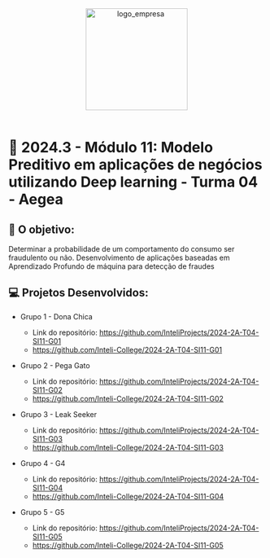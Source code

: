 <div align="center">

<img src="https://www.aegea.com.br/relatorio/2022/img/nav/Logo.svg" alt="logo_empresa" width="200"/>

</div>

<br>

# 🙋 2024.3 - Módulo 11: Modelo Preditivo em aplicações de negócios utilizando Deep learning - Turma 04 - Aegea


## 🎯 O objetivo:
Determinar a probabilidade de um comportamento do consumo ser fraudulento ou não. Desenvolvimento de aplicações baseadas em Aprendizado Profundo de máquina para detecção de fraudes


## 💻 Projetos Desenvolvidos: 

- Grupo 1 - Dona Chica
  - Link do repositório: https://github.com/InteliProjects/2024-2A-T04-SI11-G01
  - https://github.com/Inteli-College/2024-2A-T04-SI11-G01

- Grupo 2 - Pega Gato
  - Link do repositório: https://github.com/InteliProjects/2024-2A-T04-SI11-G02
  - https://github.com/Inteli-College/2024-2A-T04-SI11-G02

- Grupo 3 - Leak Seeker
  - Link do repositório: https://github.com/InteliProjects/2024-2A-T04-SI11-G03
  - https://github.com/Inteli-College/2024-2A-T04-SI11-G03

- Grupo 4 - G4
  - Link do repositório: https://github.com/InteliProjects/2024-2A-T04-SI11-G04
  - https://github.com/Inteli-College/2024-2A-T04-SI11-G04

- Grupo 5 - G5
  - Link do repositório: https://github.com/InteliProjects/2024-2A-T04-SI11-G05
  - https://github.com/Inteli-College/2024-2A-T04-SI11-G05
